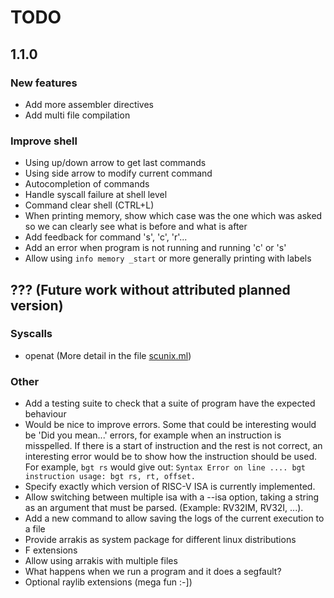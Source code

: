 # TODO

## 1.1.0

### New features

* Add more assembler directives
* Add multi file compilation

### Improve shell

* Using up/down arrow to get last commands
* Using side arrow to modify current command
* Autocompletion of commands
* Handle syscall failure at shell level
* Command clear shell (CTRL+L)
* When printing memory, show which case was the one which was asked so we can
  clearly see what is before and what is after
* Add feedback for command 's', 'c', 'r'...
* Add an error when program is not running and running 'c' or 's'
* Allow using `info memory _start` or more generally printing with labels

## ??? (Future work without attributed planned version)

### Syscalls

* openat (More detail in the file [scunix.ml](./arrakis/lib/syscall/scunix.ml))

### Other

* Add a testing suite to check that a suite of program have the expected
  behaviour
* Would be nice to improve errors.
  Some that could be interesting would be 'Did you mean...' errors, for example
  when an instruction is misspelled.
  If there is a start of instruction and the rest is not correct, an interesting
  error would be to show how the instruction should be used.
  For example, ``bgt rs`` would give out:
  ``Syntax Error on line .... bgt instruction usage: bgt rs, rt, offset.``
* Specify exactly which version of RISC-V ISA is currently implemented.
* Allow switching between multiple isa with a --isa option, taking a string as
  an argument that must be parsed. (Example: RV32IM, RV32I, ...).
* Add a new command to allow saving the logs of the current execution to a file
* Provide arrakis as system package for different linux distributions
* F extensions
* Allow using arrakis with multiple files
* What happens when we run a program and it does a segfault?
* Optional raylib extensions (mega fun :-])

